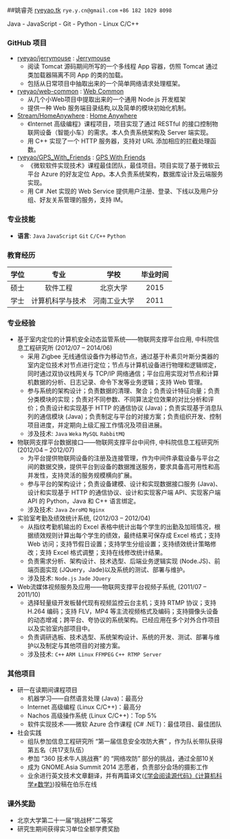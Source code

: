 ##姚睿尧 
[ryeyao.tk](ryeyao.tk) `rye.y.cn@gmail.com` `+86 182 1029 8098`

Java - JavaScript - Git - Python - Linux C/C++


### GitHub 项目
* [ryeyao/jerrymouse](http://github.com/ryeyao/jerrymouse) : [Jerrymouse](https://github.com/ryeyao/jerrymouse)
    - 阅读 Tomcat 源码期间所写的一个多线程 App 容器，仿照 Tomcat 通过类加载器隔离不同 App 的类的加载。
    - 包括从日常项目中抽取出来的一个简单网络请求处理框架。
* [ryeyao/web-common](http://github.com/ryeyao/web-common) : [Web Common](https://github.com/ryeyao/web-common)
    - 从几个小Web项目中提取出来的一个通用 Node.js 开发框架
    - 提供一种 Web 服务端目录结构,以及简单的模块初始化机制。
* [5tream/HomeAnywhere](http://github.com/5tream/HomeAnywhere) : [Home Anywhere](https://github.com/5tream/HomeAnywhere)
    - 《Internet 高级编程》课程项目，项目实现了通过 RESTful 的接口控制物联网设备（智能小车）的需求。本人负责系统架构及 Server 端实现。
    -  用 C++ 实现了一个 HTTP 服务器，支持对 URL 添加相应的拦截处理函数。
* [ryeyao/GPS_With_Friends](http://github.com/ryeyao/GPS_With_Friends) : [GPS With Friends](https://github.com/ryeyao/GPS_With_Friends)
    - 《微软软件实现技术》课程最佳团队，最佳项目。项目实现了基于微软云平台 Azure 的好友定位 App。本人负责系统架构，数据库设计及云端服务实现。
    -  用 C# .Net 实现的 Web Service 提供用户注册、登录、下线以及用户分组、好友关系管理的服务，支持 IM。

### 专业技能
* **语言**: `Java` `JavaScript` `Git` `C/C++` `Python` 

### 教育经历
 学位 | 专业 | 学校 | 毕业时间
:--:|:--:|:--:|:--:
硕士 | 软件工程 | 北京大学 | 2015
学士 | 计算机科学与技术 | 河南工业大学 | 2011


### 专业经验
* 基于室内定位的计算机安全动态监管系统——物联网支撑平台应用, 中科院信息工程研究所 (2012/07 – 2014/06)
    - 采用 Zigbee 无线通信设备作为移动节点，通过基于朴素贝叶斯分类器的室内定位技术对节点进行定位；节点与计算机设备进行物理和逻辑绑定，同时通过双协议栈网关与 TCP/IP 网络通信；平台应用实现对节点和计算机数据的分析、日志记录、命令下发等业务逻辑；支持 Web 管理。
    - 参与系统的架构设计；负责数据的清理、聚合；负责设计特征向量；负责分类模块的实现；负责对不同参数、不同算法定位效果的对比分析和评价；负责设计和实现基于 HTTP 的通信协议 (Java)；负责实现基于消息队列的通信模块 (Java)；负责制定与平台的对接方案；负责组织开发、控制项目进度，并定期向上级汇报工作情况及项目进展。
    - 涉及技术: `Java` `Weka` `MySQL` `RabbitMQ` 
* 物联网支撑平台数据接口——物联网支撑平台中间件, 中科院信息工程研究所 (2012/04 – 2012/07)
    - 为平台提供物联网设备的注册及连接管理，作为中间件承载设备与平台之间的数据交换，提供平台到设备的数据推送服务，要求具备高可用性和高并发性，支持灵活的服务规模横向扩展。
    - 参与平台的架构设计；负责设备建模、设计和实现数据接口服务 (Java)、设计和实现基于 HTTP 的通信协议、设计和实现客户端 API、实现客户端 API 的 Python，Java 和 C++ 语言绑定。
    - 涉及技术: `Java` `ZeroMQ` `Nginx` 
* 实验室考勤及绩效统计系统,  (2012/03 – 2012/04)
    - 从指纹考勤机输出的 Excel 表格中统计出每个学生的出勤及加班情况，根据绩效规则计算出每个学生的绩效，最终结果可保存成 Excel 格式；支持 Web 访问；支持节假日设置；支持学生分组设置；支持绩效统计策略修改；支持 Excel 格式调整；支持在线修改统计结果。
    - 负责需求分析、架构设计、技术选型、后端业务逻辑实现 (Node.JS)、前端页面实现 (JQuery，Jade)以及系统的测试、部署与维护。
    - 涉及技术: `Node.js` `Jade` `JQuery` 
* Web流媒体视频服务及应用——物联网支撑平台视频子系统,  (2011/07 – 2011/10)
    - 选择轻量级开发板替代现有视频监控云台主机；支持 RTMP 协议；支持 H.264 编码；支持 FLV，MP4 等主流视频格式及编码；支持摄像头设备的动态增减；跨平台、夸协议的系统架构。已经应用在多个对外合作项目以及实验室内部项目中。
    - 负责调研选板、技术选型、系统架构设计、系统的开发、测试、部署与维护以及制定与其他项目的对接方案。
    - 涉及技术: `C++` `ARM Linux` `FFMPEG` `C++ RTMP Server` 

### 其他项目
* 研一在读期间课程项目
    - 机器学习——自然语言处理 (Java)：最高分
    - Internet 高级编程 (Linux C/C++)：最高分
    - Nachos 高级操作系统 (Linux C/C++)：Top 5%
    - 软件实现技术——微软 Azure 合作课程 (C# .NET)：最佳项目、最佳团队
* 社会实践
    - 组队参加信息工程研究所 “第一届信息安全攻防大赛” ，作为队长带队获得第五名（共17支队伍）
    - 参加 “360 技术牛人挑战赛” 的 “网络攻防” 部分的挑战，通过全部10关
    - 成为 GNOME.Asia Summit 2014 志愿者，负责部分会场的摄影工作
    - 业余进行英文技术文章翻译，并有两篇译文([《学会阅读源代码》](http://blog.jobbole.com/17731/)[《计算机科学≠数学》](http://blog.jobbole.com/19227/))投稿在伯乐在线







### 课外奖励
* 北京大学第二十一届“挑战杯”二等奖
* 研究生期间获得实习单位全额学费奖励
